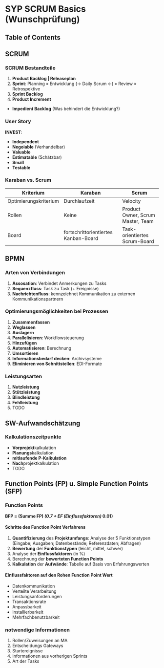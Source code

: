 # SYP SCRUM Basics (Wunschprüfung)

## Table of Contents

## SCRUM

### SCRUM Bestandteile

1. **Product Backlog | Releaseplan**
2. **Sprint**: Planning » Entwicklung (-> Daily Scrum <-) » Review » Retrospektive
3. **Sprint Backlog**
4. **Product Increment**

+ **Impedient Backlog** (Was behindert die Entwicklung?)

### User Story

**INVEST**:

+ **Independent**
+ **Negoiable** (Verhandelbar)
+ **Valuable**
+ **Estimatable** (Schätzbar)
+ **Small**
+ **Testable**

### Karaban vs. Scrum

| Kriterium | Karaban | Scrum |
|---------|----------|-------|
| Optimierungskriterium | Durchlaufzeit | Velocity |
| Rollen | Keine | Product Owner, Scrum Master, Team |
| Board | fortschrittorientiertes Kanban-Board | Task-orientiertes Scrum-Board |

## BPMN

### Arten von Verbindungen

1. **Assosation**: Verbindet Anmerkungen zu Tasks
2. **Sequenzfluss**: Task zu Task (+ Ereignisse)
3. **Nachrichtenfluss**: kennzeichnet Kommunikation zu externen Kommunikationspartnern

### Optimierungsmöglichkeiten bei Prozessen

1. **Zusammenfassen**
2. **Weglassen**
3. **Auslagern**
4. **Parallelisieren**: Workflowsteuerung
5. **Hinzufügen**
6. **Automatisieren**: Berechnung
7. **Umsortieren**
8. **Informationsbedarf decken**: Archivsysteme
9. **Eliminieren von Schnittstellen**: EDI-Formate

### Leistungsarten

1. **Nutzleistung**
2. **Stützleistung**
3. **Blindleistung**
4. **Fehlleistung**
5. TODO

## SW-Aufwandschätzung

### Kalkulationszeitpunkte

+ **Vorprojekt**kalkulation
+ **Planungs**kalkulation
+ **mitlaufende P-Kalkulation**
+ **Nach**projektkalkulation
+ TODO

## Function Points (FP) u. Simple Function Points (SFP)

### Function Points

**BFP = (Summe FP) *(0.7 + EF (Einflussfaktoren)* 0.01)**

#### Schritte des Function Point Verfahrens

1. **Quantifizierung** des **Projektumfangs**: Analyse der 5 Funktionstypen (Eingabe; Ausgaben; Datenbestände; Referenzdaten; Abfragen)
2. **Bewertung** der **Funktionstypen** (leicht, mittel, schwer)
3. Analyse der **Einflussfaktoren** (in %)
4. Berechnung der **bewerteten Function Points**
5. **Kalkulation** der **Aufwände**: Tabelle auf Basis von Erfahrungswerten

#### EInflussfaktoren auf den Rohen Function Point Wert

+ Datenkommunikation
+ Verteilte Verarbeitung
+ Leistungsanforderungen
+ Transaktionsrate
+ Anpassbarkeit
+ Installierbarkeit
+ Mehrfachbenutzbarkeit

### notwendige Informationen

1. Rollen/Zuweisungen an MA
2. Entscheidungs Gateways
3. Startereignisse
4. Informationen aus vorherigen Sprints
5. Art der Tasks
